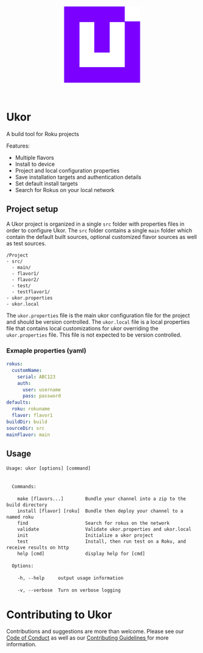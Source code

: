 <br>
<p align="center">
    <img width="200px" height="200px" src="artwork/ukor-logo.svg"/>
</p>
<br>

# Ukor

A build tool for Roku projects

Features:
- Multiple flavors
- Install to device
- Project and local configuration properties
- Save installation targets and authentication details
- Set default install targets
- Search for Rokus on your local network

## Project setup

A Ukor project is organized in a single `src` folder with properties files in order to configure Ukor. The `src` folder contains a single `main` folder which contain the default built sources, optional customized flavor sources as well as test sources.

```
/Project
- src/
  - main/
  - flavor1/
  - flavor2/
  - test/
  - testflavor1/
- ukor.properties
- ukor.local
```

The `ukor.properties` file is the main ukor configuration  file for the project and should be version controlled. The `ukor.local` file is a local properties file that contains local customizations for ukor overriding the `ukor.properties` file. This file is not expected to be version controlled. 

### Exmaple properties (yaml)
```yaml
rokus:
  customName:
    serial: ABC123
    auth:
      user: username
      pass: password
defaults:
  roku: rokuname
  flavor: flavor1
buildDir: build
sourceDir: src
mainFlavor: main
```

## Usage
```
Usage: ukor [options] [command]


  Commands:

    make [flavors...]        Bundle your channel into a zip to the build directory
    install [flavor] [roku]  Bundle then deploy your channel to a named roku
    find                     Search for rokus on the network
    validate                 Validate ukor.properties and ukor.local
    init                     Initialize a ukor project
    test                     Install, then run test on a Roku, and receive results on http
    help [cmd]               display help for [cmd]

  Options:

    -h, --help     output usage information

    -v, --verbose  Turn on verbose logging
```

# Contributing to Ukor

Contributions and suggestions are more than welcome. Please see our [Code of Conduct](/CODE_OF_CONDUCT.md) 
as well as our [Contributing Guidelines ](/CONTRIBUTING.md) for more information.